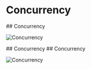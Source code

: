 # Concurrency

<slide>
## Concurrency

![](tableview.png "Concurrency") 

</slide>

<slide>
## Concurrency

</slide>
    
<slide>
## Concurrency

![](tableview.png "Concurrency") 

</slide>
